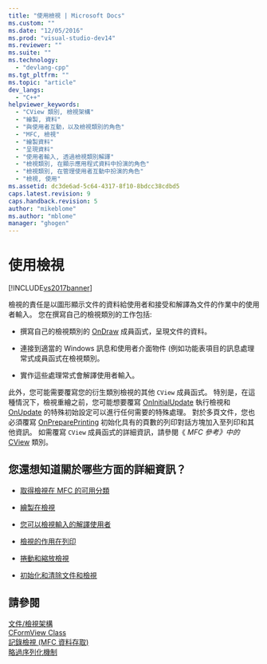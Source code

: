 ```yaml
---
title: "使用檢視 | Microsoft Docs"
ms.custom: ""
ms.date: "12/05/2016"
ms.prod: "visual-studio-dev14"
ms.reviewer: ""
ms.suite: ""
ms.technology: 
  - "devlang-cpp"
ms.tgt_pltfrm: ""
ms.topic: "article"
dev_langs: 
  - "C++"
helpviewer_keywords: 
  - "CView 類別, 檢視架構"
  - "繪製, 資料"
  - "與使用者互動，以及檢視類別的角色"
  - "MFC, 檢視"
  - "繪製資料"
  - "呈現資料"
  - "使用者輸入, 透過檢視類別解譯"
  - "檢視類別, 在顯示應用程式資料中扮演的角色"
  - "檢視類別, 在管理使用者互動中扮演的角色"
  - "檢視, 使用"
ms.assetid: dc3de6ad-5c64-4317-8f10-8bdcc38cdbd5
caps.latest.revision: 9
caps.handback.revision: 5
author: "mikeblome"
ms.author: "mblome"
manager: "ghogen"
---
```

# 使用檢視
[!INCLUDE[vs2017banner](../assembler/inline/includes/vs2017banner.md)]

檢視的責任是以圖形顯示文件的資料給使用者和接受和解譯為文件的作業中的使用者輸入。  您在撰寫自己的檢視類別的工作包括:  
  
-   撰寫自己的檢視類別的 [OnDraw](../Topic/CView::OnDraw.md) 成員函式，呈現文件的資料。  
  
-   連接到適當的 Windows 訊息和使用者介面物件 \(例如功能表項目的訊息處理常式成員函式在檢視類別。  
  
-   實作這些處理常式會解譯使用者輸入。  
  
 此外，您可能需要覆寫您的衍生類別檢視的其他 `CView` 成員函式。  特別是，在這種情況下，檢視重繪之前，您可能想要覆寫 [OnInitialUpdate](../Topic/CView::OnInitialUpdate.md) 執行檢視和 [OnUpdate](../Topic/CView::OnUpdate.md) 的特殊初始設定可以進行任何需要的特殊處理。  對於多頁文件，您也必須覆寫 [OnPreparePrinting](../Topic/CView::OnPreparePrinting.md) 初始化具有的頁數的列印對話方塊加入至列印和其他資訊。  如需覆寫 `CView` 成員函式的詳細資訊，請參閱《 *MFC 參考》中的*[CView](../mfc/reference/cview-class.md) 類別。  
  
## 您還想知道關於哪些方面的詳細資訊？  
  
-   [取得檢視在 MFC 的可用分類](../mfc/derived-view-classes-available-in-mfc.md)  
  
-   [繪製在檢視](../mfc/drawing-in-a-view.md)  
  
-   [您可以檢視輸入的解譯使用者](../mfc/interpreting-user-input-through-a-view.md)  
  
-   [檢視的作用在列印](../mfc/role-of-the-view-in-printing.md)  
  
-   [捲動和縮放檢視](../mfc/scrolling-and-scaling-views.md)  
  
-   [初始化和清除文件和檢視](../mfc/initializing-and-cleaning-up-documents-and-views.md)  
  
## 請參閱  
 [文件\/檢視架構](../mfc/document-view-architecture.md)   
 [CFormView Class](../mfc/reference/cformview-class.md)   
 [記錄檢視 \(MFC 資料存取\)](../data/record-views-mfc-data-access.md)   
 [略過序列化機制](../mfc/bypassing-the-serialization-mechanism.md)